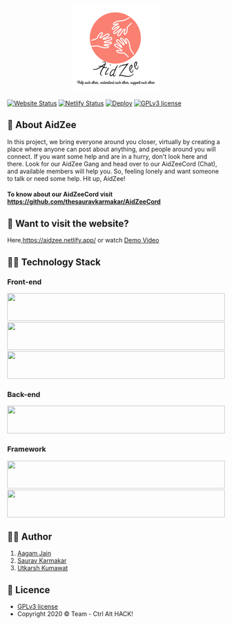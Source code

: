 <p align="center">
  <a href="https://aidzee.netlify.app/"><img src="https://github.com/Aagam-Jain-113/AidZee/blob/master/static/assets/Logo.png" width="200" height="200"/></a>
</p>

[![Website Status](https://img.shields.io/website-up-down-green-red/http/shields.io.svg)](http://shields.io/)
[![Netlify Status](https://api.netlify.com/api/v1/badges/c5bd26d3-251c-474f-a80d-ff2e304f8220/deploy-status)](https://app.netlify.com/sites/swasthaio/deploys)
[![Deploy](https://www.herokucdn.com/deploy/button.svg)](https://heroku.com/deploy)
[![GPLv3 license](https://img.shields.io/badge/License-GPLv3-blue.svg)](http://perso.crans.org/besson/LICENSE.html)

## :pushpin: About AidZee
In this project, we bring everyone around you closer, virtually by creating a place where anyone can post about anything, and people around you will connect.
If you want some help and are in a hurry, don't look here and there. Look for our AidZee Gang and head over to our AidZeeCord (Chat), and available members will help you. 
So, feeling lonely and want someone to talk or need some help. Hit up, AidZee!

#### To know about our AidZeeCord visit https://github.com/thesauravkarmakar/AidZeeCord

## :couple: Want to visit the website?

Here,https://aidzee.netlify.app/ or watch [Demo Video](https://youtu.be/nTIumXl3_Xo) 

## :man_technologist: Technology Stack

### Front-end 
<p float="left">
    <img src="https://cdn.worldvectorlogo.com/logos/javascript.svg"  width="64" height="64" style="width:100%">
    <img src="https://cdn.worldvectorlogo.com/logos/html5.svg" width="64" height="64" style="width:100%">
    <img src="https://cdn.worldvectorlogo.com/logos/css3.svg"  width="64" height="64" style="width:100%">
    
</p>

### Back-end
<p float="left">
    <img src="https://cdn.worldvectorlogo.com/logos/nodejs-1.svg" width="64" height="64" style="width:100%">
</p>

### Framework 
<p float="left">
  <img src="https://cdn.worldvectorlogo.com/logos/jquery-1.svg" width="64" height="64" style="width:100%">
  <img src="https://cdn.worldvectorlogo.com/logos/express-109.svg"  width="64" height="64" style="width:100%">
</p>

## :man_in_tuxedo: Author
1. [Aagam Jain](https://www.linkedin.com/in/aagam-jain-b5760619a/)
2. [Saurav Karmakar](https://www.linkedin.com/in/sauravkarmakar/)
3. [Utkarsh Kumawat](https://www.linkedin.com/in/utkarsh-kumawat-86094816b/) 

## :page_with_curl: Licence 

- [GPLv3 license](https://github.com/Aagam-Jain-113/AidZee/blob/master/LICENSE) 
- Copyright 2020 :copyright: Team - Ctrl Alt HACK! 
